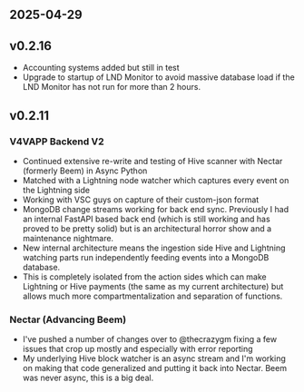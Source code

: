 
## 2025-04-29

## v0.2.16
- Accounting systems added but still in test
- Upgrade to startup of LND Monitor to avoid massive database load if the LND Monitor has not run for more than 2 hours.

## v0.2.11
### V4VAPP Backend V2

- Continued extensive re-write and testing of Hive scanner with Nectar (formerly Beem) in Async Python
- Matched with a Lightning node watcher which captures every event on the Lightning side
- Working with VSC guys on capture of their custom-json format
- MongoDB change streams working for back end sync. Previously I had an internal FastAPI based back end (which is still working and has proved to be pretty solid) but is an architectural horror show and a maintenance nightmare.
- New internal architecture means the ingestion side Hive and Lightning watching parts run independently feeding events into a MongoDB database.
- This is completely isolated from the action sides which can make Lightning or Hive payments (the same as my current architecture) but allows much more compartmentalization and separation of functions.

### Nectar (Advancing Beem)

- I've pushed a number of changes over to @thecrazygm fixing a few issues that crop up mostly and especially with error reporting
- My underlying Hive block watcher is an async stream and I'm working on making that code generalized and putting it back into Nectar. Beem was never async, this is a big deal.
